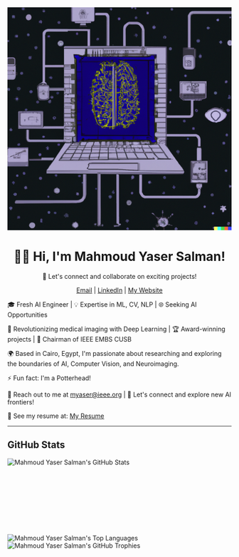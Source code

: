<div align="center">
  <img src="assets\main.png" height="500" width="1200">
<h1>👋🏼 Hi, I'm Mahmoud Yaser Salman!</h1>
    <p>👯 Let's connect and collaborate on exciting projects!</p>
    <p>
        <a href="mailto:myaser@ieee.org">Email</a> | 
        <a href="https://www.linkedin.com">LinkedIn</a> | 
        <a href="https://myaser.vercel.app">My Website</a>
    </p>
</div>
    <p>🎓 Fresh AI Engineer | 💡 Expertise in ML, CV, NLP | 🌐 Seeking AI Opportunities</p>
    <p>🚀 Revolutionizing medical imaging with Deep Learning | 🏆 Award-winning projects | 💼 Chairman of IEEE EMBS CUSB</p>
    <p>🌍 Based in Cairo, Egypt, I'm passionate about researching and exploring the boundaries of AI, Computer Vision, and Neuroimaging.</p>
    <p>⚡ Fun fact: I'm a Potterhead!</p>
    <p>📩 Reach out to me at <a href="mailto:myaser@ieee.org">myaser@ieee.org</a> | 🤝 Let's connect and explore new AI frontiers!</p>
    <p>👀 See my resume at: <a href="https://myaser.vercel.app/about">My Resume</a></p>
<hr>

## GitHub Stats

<div>
  <img height="170" align="left" src="https://github-readme-stats.vercel.app/api?username=mahmoud1yaser&count_private=true&include_all_commits=true&show_icons=true&line_height=27&theme=dark" alt="Mahmoud Yaser Salman's GitHub Stats" />
  <img src="https://github-readme-stats.vercel.app/api/top-langs/?username=mahmoud1yaser&hide=TeX&layout=compact&langs_count=8&theme=dark" alt="Mahmoud Yaser Salman's Top Languages" />
  <img src="https://github-profile-trophy.vercel.app/?username=mahmoud1yaser&theme=darkhub" alt="Mahmoud Yaser Salman's GitHub Trophies" /> 
</div>

